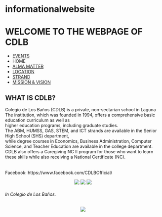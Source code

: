 # informationalwebsite
<!DOCTYPE html>
<html>
<head>
<title>INFORMATIONAL WEB PAGE OF CDLB</title>
<style>

ul {
	font-family: "script";
    list-style-type: none;
    margin: auto;
    padding: auto;
    position: absolute;
    overflow: hidden;
   
}

li {
  float: left;
  margin: 15px;
  background-image: url("heart.jpg");
}	

li a{
	display: inline-block;
	     	color: black;
	     	text-align: center;
	     	padding: 14px 16px;
	     	text-decoration: none;
}



li a:hover:not(.active){
	background-image: url("click.jpg");
	color: black;
}

	.active{
	background-color: #39400F;
	color: #ffcccc;
}

h1{

	font-family: script;
	color: #FFE738;
	text-align: center;
	font-size: 50px;
	margin: auto;
	}

h2{

  text-align: center;
  font-size: 40px;
  font-family: script;
  background-image: url("nn.jpg");
  background-size: 45em;
  background-repeat: no-repeat;
  border-style: double;
  padding: 40px;
  margin-top: 30px;
}


h6{

	font-family: script;
	color: gold;
	text-align: center;
	font-size: 30px;
	margin: 10px;
	}

body{
	background-image: url("bgg.jpg");
	background-size: 250em;
  	background-repeat: no-repeat;
}

p{
	text-align: center;
	margin: 100px;
	text-indent: 50;
	font-size: 18px
	font-family: "script";
	background-color: gold;
	padding: 15px;
}

div.st{
  text-align: center;
  padding: 55px;
  margin-top: 55px;
}

img{
	margin: 5px;
	padding: 5px;
	border: 5px solid gold;
	width: 250px;
	height: 300px;
}

</style>
</head>


<body>

<h1>WELCOME TO THE WEBPAGE OF CDLB</h1>

<div>
<ul>
	  <li><a href="LOCATION.html">EVENTS</a></li>
      <li><a class="active">HOME</a></li>
      <li><a href="HYMN.html">ALMA MATTER</a></li>
      <li><a href="LOCATIONN.html">LOCATION</a></li>
      <li><a href="STRAND.html">STRAND</a></li>
      <li><a href="MnV.html">MISSION & VISION</a></li>
     
 </ul>
</div>

<div class="st">
  <h2>WHAT IS CDLB?</h2>
</div> 


 <p>Colegio de Los Baños (CDLB) is a private, non-sectarian school in Laguna <br> The institution, which was founded in 1994, offers a comprehensive basic education curriculum as well as<br> higher education programs, including graduate studies. <br> The ABM, HUMSS, GAS, STEM, and ICT strands are available in the Senior High School (SHS) department,<br>
   while degree courses in Economics, Business Administration, Computer Science, and Teacher Education are available in the college department.<br>CDLB also offers a Caregiving NC II program for those who want to learn these skills while also receiving a National Certificate (NC).
<br> <br> <br> Facebook: https://www.facebook.com/CDLBOfficial/   </p>

<div align="center">
	<img src="3.jpg">
	<img src="1.jpg">
	<img src="2.jpg">
	
</div>

<h6>In Colegio de Los Baños.</h6>



<div align="center">
	<img src="cdlb.png">
	
</div>



</body>
</html>
